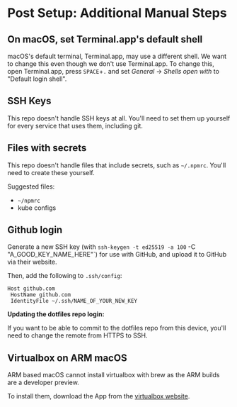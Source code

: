 # Post Setup: Additional Manual Steps

## On macOS, set Terminal.app's default shell

macOS's default terminal, Terminal.app, may use a different shell. We want to change this even though we don't use Terminal.app.
To change this, open Terminal.app, press `SPACE`+`.` and set _General_ -> _Shells open with_ to "Default login shell".

## SSH Keys

This repo doesn't handle SSH keys at all. You'll need to set them up yourself for every service that uses them, including git.

## Files with secrets

This repo doesn't handle files that include secrets, such as `~/.npmrc`. You'll need to create these yourself.

Suggested files:
- `~/npmrc`
- kube configs

## Github login

Generate a new SSH key (with `ssh-keygen -t ed25519 -a 100` -C "A_GOOD_KEY_NAME_HERE"`) for use with GitHub, and upload it to GitHub via their website.

Then, add the following to `.ssh/config`:

```
Host github.com
 HostName github.com
 IdentityFile ~/.ssh/NAME_OF_YOUR_NEW_KEY
```

**Updating the dotfiles repo login:**

If you want to be able to commit to the dotfiles repo from this device, you'll need to change the remote from HTTPS to SSH.

## Virtualbox on ARM macOS

ARM based macOS cannot install virtualbox with brew as the ARM builds are a developer preview.

To install them, download the App from the [virtualbox website](https://www.virtualbox.org/wiki/Download_Old_Builds_7_0).
